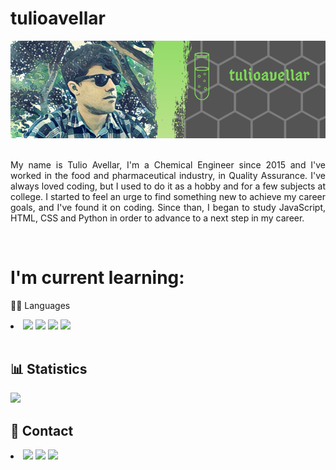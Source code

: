 # tulioavellar
 
<div style="text-align: center;">
    <img src="profilebanner.png">
</div> 
<br>
<p style="text-align: justify;">My name is Tulio Avellar, I'm a Chemical Engineer since 2015 and I've worked in the food and pharmaceutical industry, in Quality Assurance. I've always loved coding, but I used to do it as a hobby and for a few subjects at college. I started to feel an urge to find something new to achieve my career goals, and I've found it on coding. Since than, I began to study JavaScript, HTML, CSS and Python in order to advance to a next step in my career.</p>
<br>
<h1>I'm current learning:</h1>
    <p>👩‍💻 Languages</p>
    <li>
         <img src="https://img.shields.io/badge/JavaScript-323330?style=for-the-badge&logo=javascript&logoColor=F7DF1E">
         <img src="https://img.shields.io/badge/HTML5-E34F26?style=for-the-badge&logo=html5&logoColor=white">
         <img src="https://img.shields.io/badge/CSS3-1572B6?style=for-the-badge&logo=css3&logoColor=white">
         <img src="https://img.shields.io/badge/Python-1572B6?style=for-the-badge&logo=python&logoColor=F7DF1E">
    </li>
<br>
<h2>📊 Statistics</h2>
    <img src="https://github-readme-stats.vercel.app/api/top-langs/?username=tulioavellar&layout=compact">
<br>
<h2>📱 Contact</h2>
    <li>
        <a href="https://www.linkedin.com/in/tulioavellar/" target="_blank"><img src="https://img.shields.io/badge/LinkedIn-0077B5?style=for-the-badge&logo=linkedin&logoColor=white"></a>
        <a href="mailto:tuliorafaelga@hotmail.com" target="_blank"><img src="https://img.shields.io/badge/Hotmail-0F80C1?style=for-the-badge&logo=microsoftoutlook&logoColor=white"></a>
        <a href="https://www.codewars.com/users/tulioavellar" target="_blank"><img src="https://img.shields.io/badge/Codewars-B1361E?style=for-the-badge&logo=Codewars&logoColor=white"></a>
    </li>

